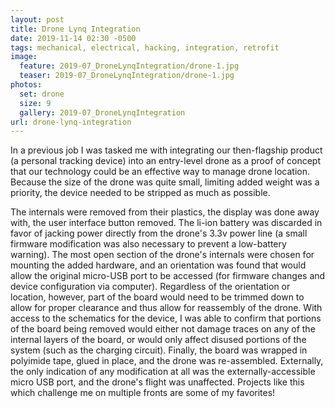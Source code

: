 ```yaml
---
layout: post
title: Drone Lynq Integration
date: 2019-11-14 02:30 -0500
tags: mechanical, electrical, hacking, integration, retrofit
image:
  feature: 2019-07_DroneLynqIntegration/drone-1.jpg
  teaser: 2019-07_DroneLynqIntegration/drone-1.jpg
photos:
  set: drone
  size: 9
  gallery: 2019-07_DroneLynqIntegration
url: drone-lynq-integration
---
```


In a previous job I was tasked me with integrating our then-flagship product (a personal tracking device) into an entry-level drone as a proof of concept that our technology could be an effective way to manage drone location. Because the size of the drone was quite small, limiting added weight was a priority, the device needed to be stripped as much as possible. 

The internals were removed from their plastics, the display was done away with, the user interface button removed. The li-ion battery was discarded in favor of jacking power directly from the drone's 3.3v power line (a small firmware modification was also necessary to prevent a low-battery warning). The most open section of the drone's internals were chosen for mounting the added hardware, and an orientation was found that would allow the original micro-USB port to be accessed (for firmware changes and device configuration via computer). Regardless of the orientation or location, however, part of the board would need to be trimmed down to allow for proper clearance and thus allow for reassembly of the drone. With access to the schematics for the device, I was able to confirm that portions of the board being removed would either not damage traces on any of the internal layers of the board, or would only affect disused portions of the system (such as the charging circuit). Finally, the board was wrapped in polyimide tape, glued in place, and the drone was re-assembled. Externally, the only indication of any modification at all was the externally-accessible micro USB port, and the drone's flight was unaffected. Projects like this which challenge me on multiple fronts are some of my favorites!